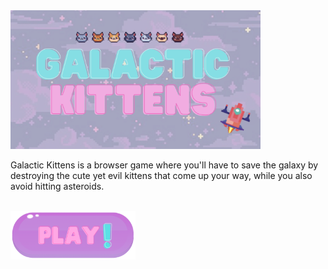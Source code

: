 <img src="assets/resources/images/galactic-kittens.png" width="400px">

Galactic Kittens is a browser game where you'll have to save the galaxy by destroying the cute yet evil kittens that come up your way, while you also avoid hitting asteroids. 

<br>

<a href="https://AnaGutierrezRuiz.github.io/galactic-kittens/" target="_blank">
    <img src="assets/resources/images/readme-button.png" width="200px">
</a>

